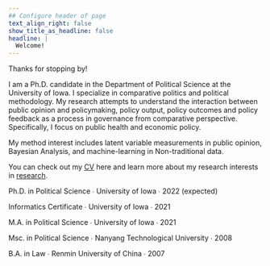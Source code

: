 ```yaml
---
## Configure header of page
text_align_right: false
show_title_as_headline: false
headline: |
  Welcome!
---
```


<!-- this is a subheadline -->
Thanks for stopping by!

I am a Ph.D. candidate in the Department of Political Science at the University of Iowa. I specialize in comparative politics and political methodology. My research attempts to understand the interaction between public opinion and policymaking, policy output, policy outcomes and policy feedback as a process in governance from comparative perspective. Specifically, I focus on public health and economic policy. 

My method interest includes latent variable measurements in public opinion, Bayesian Analysis, and machine-learning in Non-traditional data. 

You can check out my [CV](https://github.com/Tyhcass/cvtemplate/blob/master/CassTai_CV.pdf) here and learn more about my research interests in [research](/publication).

<i class="fas fa-graduation-cap pr2"></i>Ph.D. in Political Science  &#8729;
  University of Iowa  &#8729;  2022 (expected)
 
<i class="fas fa-certificate pr2"></i>Informatics Certificate  &#8729;  University of Iowa  &#8729;  2021 

<i class="fas fa-graduation-cap pr2"></i>M.A. in Political Science  &#8729;  University of Iowa  &#8729;  2021

<i class="fas fa-graduation-cap pr2"></i>Msc. in Political Science  &#8729;  Nanyang Technological University   &#8729;  2008

<i class="fas fa-graduation-cap pr2"></i>B.A. in Law  &#8729; Renmin University of China  &#8729;  2007